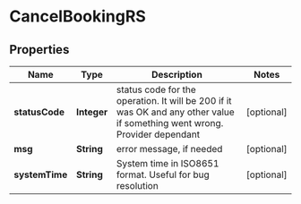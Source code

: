 
# CancelBookingRS

## Properties
Name | Type | Description | Notes
------------ | ------------- | ------------- | -------------
**statusCode** | **Integer** | status code for the operation. It will be 200 if it was OK and any other value if something went wrong. Provider dependant |  [optional]
**msg** | **String** | error message, if needed |  [optional]
**systemTime** | **String** | System time in ISO8651 format. Useful for bug resolution |  [optional]



